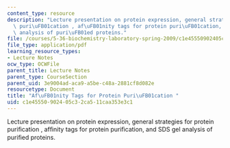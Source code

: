 ```yaml
---
content_type: resource
description: "Lecture presentation on protein expression, general strategies for protein\
  \ puri\uFB01cation , af\uFB01nity tags for protein puri\uFB01cation, and SDS gel\
  \ analysis of puri\uFB01ed proteins."
file: /courses/5-36-biochemistry-laboratory-spring-2009/c1e45550902405c32ca511caa353e3c1_Slides3.pdf
file_type: application/pdf
learning_resource_types:
- Lecture Notes
ocw_type: OCWFile
parent_title: Lecture Notes
parent_type: CourseSection
parent_uid: 3e9004ad-aca9-a5be-c48a-2881cf8d082e
resourcetype: Document
title: "Af\uFB01nity Tags for Protein Puri\uFB01cation "
uid: c1e45550-9024-05c3-2ca5-11caa353e3c1
---
```

Lecture presentation on protein expression, general strategies for protein puriﬁcation , afﬁnity tags for protein puriﬁcation, and SDS gel analysis of puriﬁed proteins.

